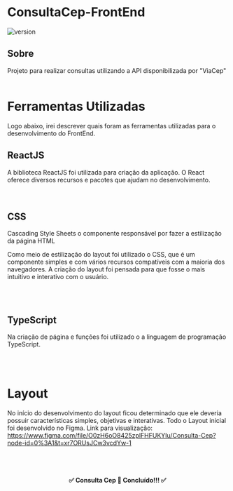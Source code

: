 # ConsultaCep-FrontEnd
![version]( https://img.shields.io/badge/version-1.0.0-Green)

## Sobre
Projeto para realizar consultas utilizando a API disponibilizada por "ViaCep"
<br>
<br>

# Ferramentas Utilizadas
Logo abaixo, irei descrever quais foram as ferramentas utilizadas para o desenvolvimento do FrontEnd.<br>

## ReactJS
A biblioteca ReactJS foi utilizada para criação da aplicação. O React oferece diversos recursos e pacotes que ajudam no desenvolvimento.  
<br>
<br>

## CSS
Cascading Style Sheets o componente responsável por fazer a estilização da página HTML

Como meio de estilização do layout foi utilizado o CSS, que é um componente simples e com vários recursos compatíveis com a maioria dos navegadores. 
A criação do layout foi pensada para que fosse o mais intuitivo e interativo com o usuário.

<br>
<br>

## TypeScript
Na criação de página e funções foi utilizado o a linguagem de programação TypeScript.

<br>
<br>

# Layout 
No início do desenvolvimento do layout ficou determinado que ele deveria possuir  características simples, objetivas e interativas. Todo o Layout inicial
foi desenvolvido no Figma. Link para visualização: https://www.figma.com/file/O0zH6oO8425zplFHFUKYIu/Consulta-Cep?node-id=0%3A1&t=xr7ORUsJCw3vcdYw-1

<br>
<br>
<h4 align="center">
✅  Consulta Cep  🚀 Concluído!!!  ✅
</h4>

